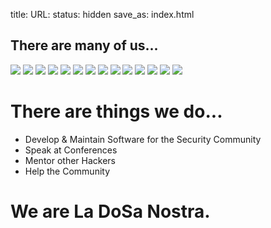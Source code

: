 title: 
URL:
status: hidden
save_as: index.html

<div id="homepage-imgfest">
    <h2>There are many of us...</h2>
    <img class="profile" src="https://pbs.twimg.com/profile_images/1847507119/steve_bigger.png" />
    <img class="profile" src="https://pbs.twimg.com/profile_images/3269105045/c7ea7cf26df7badd54582e87a13ce6f0_bigger.jpeg" />
    <img class="profile" src="https://pbs.twimg.com/profile_images/3078638447/dcba0e8acc11e92b36f7215d329a1f38_bigger.jpeg" />
    <img class="profile" src="https://pbs.twimg.com/profile_images/2382509243/ph9nrn1w45aqbu4au3hm_bigger.gif" />
    <img class="profile" src="https://pbs.twimg.com/profile_images/3608979320/8404ab1be1e2e61964ac3f7f50f32aaa_bigger.jpeg" />
    <img class="profile" src="https://pbs.twimg.com/profile_images/378800000666581975/2e0c534c1e7d84998dcb39450dcb00a3_bigger.jpeg" />
    <img class="profile" src="https://pbs.twimg.com/profile_images/1184797963/me_bigger.jpg" />
    <img class="profile" src="https://pbs.twimg.com/profile_images/378800000576287756/b6cb37f7f20c8b71e12a2e6fbcc1f754_bigger.jpeg" />
    <img class="profile" src="https://pbs.twimg.com/profile_images/378800000530639680/6242937fb22f533b1b85fde3b7c1959d_bigger.jpeg" />
    <img class="profile" src="https://pbs.twimg.com/profile_images/2696514571/50f4ff5033c31532e7d6dfa761da9874_bigger.jpeg" />
    <img class="profile" src="https://pbs.twimg.com/profile_images/378800000533779266/0fef7633ad965088c33ed494abaa6608_bigger.jpeg" />
    <img class="profile" src="https://pbs.twimg.com/profile_images/378800000449235157/70105cab4ef26f163ef2e219e001a372_bigger.png" />
    <img class="profile" src="https://pbs.twimg.com/profile_images/378800000055116024/fac1ba6cdb2125936e6adfdd19bb7c8d_bigger.jpeg" />
    <img class="profile" src="https://pbs.twimg.com/profile_images/2279523368/kysdvee37wwwxjk0vxsm_bigger.jpeg" />
</div>


# There are things we do...

* Develop & Maintain Software for the Security Community
* Speak at Conferences
* Mentor other Hackers
* Help the Community

# We are La DoSa Nostra.